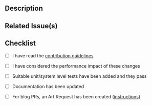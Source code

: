 ## Description

<!-- Describe your changes in detail -->

## Related Issue(s)

<!-- What issue does this PR relate to? -->

## Checklist

<!-- https://flowfuse.com/handbook/development/#defining-done -->

 - [ ] I have read the [contribution guidelines](https://github.com/FlowFuse/flowfuse/blob/main/CONTRIBUTING.md)
 - [ ] I have considered the performance impact of these changes
 - [ ] Suitable unit/system level tests have been added and they pass
 - [ ] Documentation has been updated
 - [ ] For blog PRs, an Art Request has been created ([instructions](https://flowfuse.com/handbook/design/art-requests/#creating-an-art-request))

